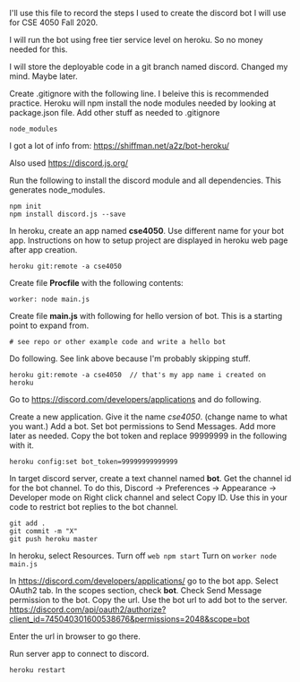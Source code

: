 I'll use this file to record the steps I used to create
the discord bot I will use for CSE 4050 Fall 2020.

I will run the bot using free tier service level on heroku.
So no money needed for this.

I will store the deployable code in a git branch named discord.
Changed my mind.  Maybe later.

Create .gitignore with the following line.
I beleive this is recommended practice.
Heroku will npm install the node modules needed by looking at package.json file.
Add other stuff as needed to .gitignore

~~~
node_modules
~~~

I got a lot of info from:
https://shiffman.net/a2z/bot-heroku/

Also used https://discord.js.org/

Run the following to install the discord module and all dependencies.
This generates node_modules.

~~~
npm init
npm install discord.js --save
~~~

In heroku, create an app named __cse4050__.
Use different name for your bot app.
Instructions on how to setup project are displayed in heroku web page after app creation.

~~~
heroku git:remote -a cse4050
~~~

Create file __Procfile__ with the following contents:

~~~
worker: node main.js
~~~

Create file __main.js__ with following for hello version of bot.
This is a starting point to expand from.

~~~
# see repo or other example code and write a hello bot
~~~

Do following.
See link above because I'm probably skipping stuff.

~~~
heroku git:remote -a cse4050  // that's my app name i created on heroku
~~~

Go to https://discord.com/developers/applications and do following.

Create a new application.
Give it the name _cse4050_. (change name to what you want.)
Add a bot.
Set bot permissions to Send Messages.  Add more later as needed.
Copy the bot token and replace 99999999 in the following with it.

~~~
heroku config:set bot_token=99999999999999
~~~

In target discord server, create a text channel named __bot__.
Get the channel id for the bot channel.
To do this, Discord -> Preferences -> Appearance -> Developer mode on
Right click channel and select Copy ID.
Use this in your code to restrict bot replies to the bot channel.

~~~
git add .
git commit -m "X"
git push heroku master
~~~

In heroku, select Resources.
Turn off `web npm start`
Turn on `worker node main.js`

In https://discord.com/developers/applications/ go to the bot app.
Select OAuth2 tab.
In the scopes section, check __bot__.
Check Send Message permission to the bot.
Copy the url.
Use the bot url to add bot to the server.
https://discord.com/api/oauth2/authorize?client_id=745040301600538676&permissions=2048&scope=bot

Enter the url in browser to go there.

Run server app to connect to discord.

~~~
heroku restart
~~~



